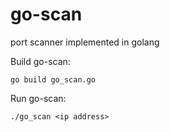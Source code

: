 # go-scan
port scanner implemented in golang

Build go-scan:

```
go build go_scan.go
```

Run go-scan:
```
./go_scan <ip address>
```
